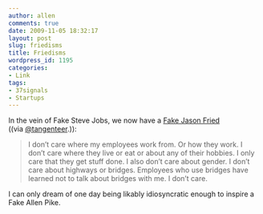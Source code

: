 ```yaml
---
author: allen
comments: true
date: 2009-11-05 18:32:17
layout: post
slug: friedisms
title: Friedisms
wordpress_id: 1195
categories:
- Link
tags:
- 37signals
- Startups
---
```


In the vein of Fake Steve Jobs, we now have a [Fake Jason Fried](http://friedisms.tumblr.com/) ((via [@tangenteer](https://twitter.com/tangenteer).)):


> I don’t care where my employees work from. Or how they work. I don’t care where they live or eat or about any of their hobbies. I only care that they get stuff done. I also don’t care about gender. I don’t care about highways or bridges. Employees who use bridges have learned not to talk about bridges with me. I don’t care.


I can only dream of one day being likably idiosyncratic enough to inspire a Fake Allen Pike.
